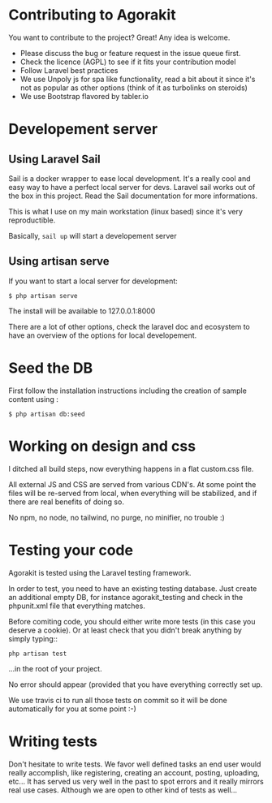 # Contributing to Agorakit

You want to contribute to the project? Great! Any idea is welcome. 

- Please discuss the bug or feature request in the issue queue first.
- Check the licence (AGPL) to see if it fits your contribution model
- Follow Laravel best practices
- We use Unpoly js for spa like functionality, read a bit about it since it's not as popular as other options (think of it as turbolinks on steroids)
- We use Bootstrap flavored by tabler.io


# Developement server

## Using Laravel Sail
Sail is a docker wrapper to ease local development. It's a really cool and easy way to have a perfect local server for devs.
Laravel sail works out of the box in this project. Read the Sail documentation for more informations. 

This is what I use on my main workstation (linux based) since it's very reproductible.

Basically, `sail up` will start a developement server


## Using artisan serve

If you want to start a local server for development:

    $ php artisan serve

The install will be available to 127.0.0.1:8000

There are a lot of other options, check the laravel doc and ecosystem to have an overview of the options for local developement.

# Seed the DB 
First follow the installation instructions including the creation of sample content using :

    $ php artisan db:seed


# Working on design and css

I ditched all build steps, now everything happens in a flat custom.css file.

All external JS and CSS are served from various CDN's. At some point the files will be re-served from local, when everything will be stabilized, and if there are real benefits of doing so.

No npm, no node, no tailwind, no purge, no minifier, no trouble :)


# Testing your code

Agorakit is tested using the Laravel testing framework.

In order to test, you need to have an existing testing database. Just create an additional empty DB, for instance agorakit_testing and check in the phpunit.xml file that everything matches.

Before comiting code, you should either write more tests (in this case you deserve a cookie). Or at least check that you didn't break anything by simply typing::

    php artisan test

...in the root of your project.

No error should appear (provided that you have everything correctly set up.

We use travis ci to run all those tests on commit so it will be done automatically for you at some point :-)

# Writing tests

Don't hesitate to write tests. We favor well defined tasks an end user would really accomplish, like registering, creating an account, posting, uploading, etc... It has served us very well in the past to spot errors and it really mirrors real use cases. Although we are open to other kind of tests as well...
